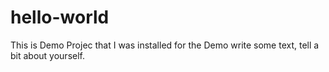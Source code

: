 # hello-world
This is Demo Projec that I was installed for the Demo
write some text, tell a bit about yourself.
